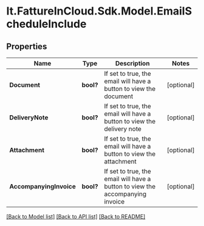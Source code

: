 # It.FattureInCloud.Sdk.Model.EmailScheduleInclude

## Properties

Name | Type | Description | Notes
------------ | ------------- | ------------- | -------------
**Document** | **bool?** | If set to true, the email will have a button to view the document | [optional] 
**DeliveryNote** | **bool?** | If set to true, the email will have a button to view the delivery note | [optional] 
**Attachment** | **bool?** | If set to true, the email will have a button to view the attachment | [optional] 
**AccompanyingInvoice** | **bool?** | If set to true, the email will have a button to view the accompanying invoice | [optional] 

[[Back to Model list]](../README.md#documentation-for-models) [[Back to API list]](../README.md#documentation-for-api-endpoints) [[Back to README]](../README.md)

